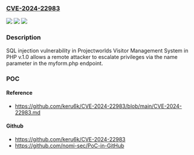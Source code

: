 ### [CVE-2024-22983](https://cve.mitre.org/cgi-bin/cvename.cgi?name=CVE-2024-22983)
![](https://img.shields.io/static/v1?label=Product&message=n%2Fa&color=blue)
![](https://img.shields.io/static/v1?label=Version&message=n%2Fa&color=blue)
![](https://img.shields.io/static/v1?label=Vulnerability&message=n%2Fa&color=brighgreen)

### Description

SQL injection vulnerability in Projectworlds Visitor Management System in PHP v.1.0 allows a remote attacker to escalate privileges via the name parameter in the myform.php endpoint.

### POC

#### Reference
- https://github.com/keru6k/CVE-2024-22983/blob/main/CVE-2024-22983.md

#### Github
- https://github.com/keru6k/CVE-2024-22983
- https://github.com/nomi-sec/PoC-in-GitHub

